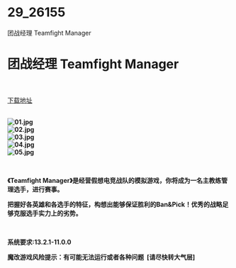 # 29_26155
团战经理 Teamfight Manager
# 团战经理 Teamfight Manager
 <br/></br>
[下载地址](https://www.switch520.cc/article/26155 "下载地址")
<br/></br>

<p><strong><img title="01.jpg" src="https://www.switch520.cc/muke_img/2022_01_06_76ac7d7ac71b2.jpg" alt="01.jpg"></strong><br>
<strong><img title="02.jpg" src="https://www.switch520.cc/muke_img/2022_01_06_fbcda76bd7c37.jpg" alt="02.jpg"></strong><br>
<strong><img title="03.jpg" src="https://www.switch520.cc/muke_img/2022_01_06_064283b7264a7.jpg" alt="03.jpg"></strong><br>
<strong><img title="04.jpg" src="https://www.switch520.cc/muke_img/2022_01_06_8a0e45ef873a5.jpg" alt="04.jpg"></strong><br>
<strong><img title="05.jpg" src="https://www.switch520.cc/muke_img/2022_01_06_25a0514db5f81.jpg" alt="05.jpg"></strong></p>
<p>&nbsp;</p>
<p><strong>《Teamfight Manager》是经营假想电竞战队的模拟游戏，你将成为一名主教练管理选手，进行赛事。</strong></p>
<p><strong>把握好各英雄和各选手的特征，构想出能够保证胜利的Ban&amp;Pick！优秀的战略足够克服选手实力上的劣势。</strong></p>
<p>&nbsp;</p>
<p><strong>系统要求:13.2.1-11.0.0</strong></p>
<p><strong>魔改游戏风险提示：有可能无法运行或者各种问题 &nbsp;[请尽快转大气层]</strong></p>




